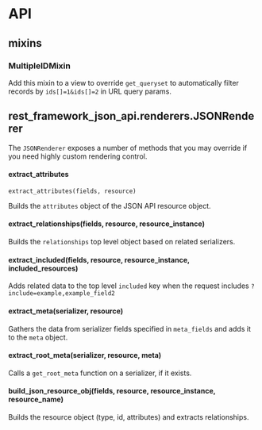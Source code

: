 
# API

## mixins
### MultipleIDMixin

Add this mixin to a view to override `get_queryset` to automatically filter
records by `ids[]=1&ids[]=2` in URL query params.

## rest_framework_json_api.renderers.JSONRenderer

The `JSONRenderer` exposes a number of methods that you may override if you need
highly custom rendering control.

#### extract_attributes

`extract_attributes(fields, resource)`

Builds the `attributes` object of the JSON API resource object.

#### extract_relationships(fields, resource, resource_instance)

Builds the `relationships` top level object based on related serializers.

#### extract_included(fields, resource, resource_instance, included_resources)

Adds related data to the top level `included` key when the request includes `?include=example,example_field2`

#### extract_meta(serializer, resource)

Gathers the data from serializer fields specified in `meta_fields` and adds it to the `meta` object.

#### extract_root_meta(serializer, resource, meta)

Calls a `get_root_meta` function on a serializer, if it exists.

#### build_json_resource_obj(fields, resource, resource_instance, resource_name)

Builds the resource object (type, id, attributes) and extracts relationships.

